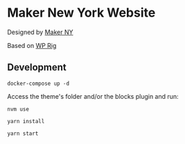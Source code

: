 # Maker New York Website

Designed by [Maker NY](https://makerny.com)

Based on [WP Rig](https://wprig.io)

## Development

`docker-compose up -d`

Access the theme's folder and/or the blocks plugin and run:

`nvm use`

`yarn install`

`yarn start`
